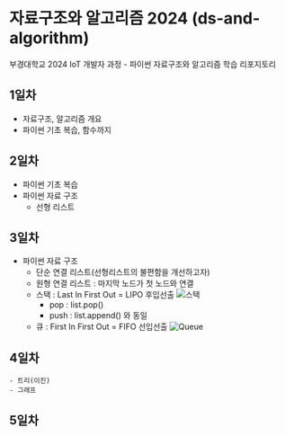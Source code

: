 # 자료구조와 알고리즘 2024 (ds-and-algorithm)
부경대학교 2024 IoT 개발자 과정 - 파이썬 자료구조와 알고리즘 학습 리포지토리

## 1일차
- 자료구조, 알고리즘 개요
- 파이썬 기초 복습, 함수까지

## 2일차 
- 파이썬 기초 복습
- 파이썬 자료 구조
    - 선형 리스트 

## 3일차 
-  파이썬 자료 구조 
    - 단순 연결 리스트(선형리스트의 불편함을 개선하고자) 
    - 원형 연결 리스트 : 마지막 노드가 첫 노드와 연결 
    - 스택 : Last In First Out = LIPO 후입선출 
        ![스택](https://bluegalaxy.info/codewalk/wp-content/uploads/2018/08/stack.jpg)
        - pop : list.pop()
        - push : list.append() 와 동일 
    - 큐 : First In First Out = FIFO 선입선출
        ![Queue](https://media.geeksforgeeks.org/wp-content/uploads/20220816162225/Queue.png)

## 4일차
    - 트리(이진)
    - 그래프 

## 5일차

